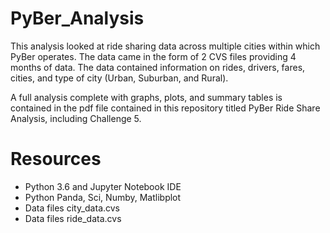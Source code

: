 # PyBer_Analysis
This analysis looked at ride sharing data across multiple cities within which PyBer operates. The data came in the form of 2 CVS files providing 4 months of data. The data contained information on rides, drivers, fares, cities, and type of city (Urban, Suburban, and Rural). 

A full analysis complete with graphs, plots, and summary tables is contained in the pdf file contained in this repository titled PyBer Ride Share Analysis, including Challenge 5.  

# Resources
* Python 3.6 and Jupyter Notebook IDE
* Python Panda, Sci, Numby, Matlibplot
* Data files city_data.cvs
* Data files ride_data.cvs



